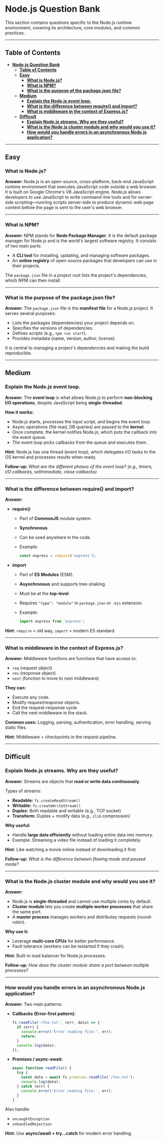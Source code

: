 

# **Node.js Question Bank**

This section contains questions specific to the Node.js runtime environment, covering its architecture, core modules, and common practices.

---

## **Table of Contents**

- [**Node.js Question Bank**](#nodejs-question-bank)
  - [**Table of Contents**](#table-of-contents)
  - [**Easy**](#easy)
    - [**What is Node.js?**](#what-is-nodejs)
    - [**What is NPM?**](#what-is-npm)
    - [**What is the purpose of the package.json file?**](#what-is-the-purpose-of-the-packagejson-file)
  - [**Medium**](#medium)
    - [**Explain the Node.js event loop.**](#explain-the-nodejs-event-loop)
    - [**What is the difference between require() and import?**](#what-is-the-difference-between-require-and-import)
    - [**What is middleware in the context of Express.js?**](#what-is-middleware-in-the-context-of-expressjs)
  - [**Difficult**](#difficult)
    - [**Explain Node.js streams. Why are they useful?**](#explain-nodejs-streams-why-are-they-useful)
    - [**What is the Node.js cluster module and why would you use it?**](#what-is-the-nodejs-cluster-module-and-why-would-you-use-it)
    - [**How would you handle errors in an asynchronous Node.js application?**](#how-would-you-handle-errors-in-an-asynchronous-nodejs-application)

---

## **Easy**

### **What is Node.js?**

**Answer:**
Node.js is an open-source, cross-platform, back-end JavaScript runtime environment that executes JavaScript code outside a web browser. It is built on Google Chrome's V8 JavaScript engine. Node.js allows developers to use JavaScript to write command-line tools and for server-side scripting—running scripts server-side to produce dynamic web page content before the page is sent to the user's web browser.

---

### **What is NPM?**

**Answer:**
NPM stands for **Node Package Manager**. It is the default package manager for Node.js and is the world's largest software registry.
It consists of two main parts:

* A **CLI tool** for installing, updating, and managing software packages.
* An **online registry** of open-source packages that developers can use in their projects.

The `package.json` file in a project root lists the project's dependencies, which NPM can then install.

---

### **What is the purpose of the package.json file?**

**Answer:**
The `package.json` file is the **manifest file** for a Node.js project. It serves several purposes:

* Lists the packages (dependencies) your project depends on.
* Specifies the versions of dependencies.
* Defines scripts (e.g., `npm run start`).
* Provides metadata (name, version, author, license).

It is central to managing a project's dependencies and making the build reproducible.

---

## **Medium**

### **Explain the Node.js event loop.**

**Answer:**
The **event loop** is what allows Node.js to perform **non-blocking I/O operations**, despite JavaScript being **single-threaded**.

**How it works:**

* Node.js starts, processes the input script, and begins the event loop.
* Async operations (file read, DB queries) are passed to the **kernel**.
* Once complete, the kernel notifies Node.js, which puts the callback into the event queue.
* The event loop picks callbacks from the queue and executes them.

**Hint:** Node.js has one thread (event loop), which delegates I/O tasks to the OS kernel and processes results when ready.

**Follow-up:**
*What are the different phases of the event loop? (e.g., timers, I/O callbacks, setImmediate, close callbacks)*

---

### **What is the difference between require() and import?**

**Answer:**

* **require()**

  * Part of **CommonJS** module system.
  * **Synchronous**.
  * Can be used anywhere in the code.
  * Example:

    ```javascript
    const express = require('express');
    ```
* **import**

  * Part of **ES Modules** (ESM).
  * **Asynchronous** and supports tree-shaking.
  * Must be at the **top-level**.
  * Requires `"type": "module"` in `package.json` or `.mjs` extension.
  * Example:

    ```javascript
    import express from 'express';
    ```

**Hint:** `require` = old way, `import` = modern ES standard.

---

### **What is middleware in the context of Express.js?**

**Answer:**
Middleware functions are functions that have access to:

* `req` (request object)
* `res` (response object)
* `next` (function to move to next middleware)

**They can:**

* Execute any code.
* Modify request/response objects.
* End the request-response cycle.
* Call the next middleware in the stack.

**Common uses:** Logging, parsing, authentication, error handling, serving static files.

**Hint:** Middleware = checkpoints in the request pipeline.

---

## **Difficult**

### **Explain Node.js streams. Why are they useful?**

**Answer:**
Streams are objects that **read or write data continuously**.

Types of streams:

* **Readable:** `fs.createReadStream()`
* **Writable:** `fs.createWriteStream()`
* **Duplex:** Both readable and writable (e.g., TCP socket)
* **Transform:** Duplex + modify data (e.g., `zlib` compression)

**Why useful:**

* Handle **large data efficiently** without loading entire data into memory.
* Example: Streaming a video file instead of loading it completely.

**Hint:** Like watching a movie online instead of downloading it first.

**Follow-up:**
*What is the difference between flowing mode and paused mode?*

---

### **What is the Node.js cluster module and why would you use it?**

**Answer:**

* Node.js is **single-threaded** and cannot use multiple cores by default.
* **Cluster module** lets you create **multiple worker processes** that share the same port.
* A **master process** manages workers and distributes requests (round-robin).

**Why use it:**

* Leverage **multi-core CPUs** for better performance.
* Fault tolerance (workers can be restarted if they crash).

**Hint:** Built-in load balancer for Node.js processes.

**Follow-up:**
*How does the cluster module share a port between multiple processes?*

---

### **How would you handle errors in an asynchronous Node.js application?**

**Answer:**
Two main patterns:

* **Callbacks (Error-first pattern):**

  ```javascript
  fs.readFile('/foo.txt', (err, data) => {
    if (err) {
      console.error('Error reading file:', err);
      return;
    }
    console.log(data);
  });
  ```
* **Promises / async-await:**

  ```javascript
  async function readFile() {
    try {
      const data = await fs.promises.readFile('/foo.txt');
      console.log(data);
    } catch (err) {
      console.error('Error reading file:', err);
    }
  }
  ```

Also handle:

* `uncaughtException`
* `unhandledRejection`

**Hint:** Use **async/await + try...catch** for modern error handling.
